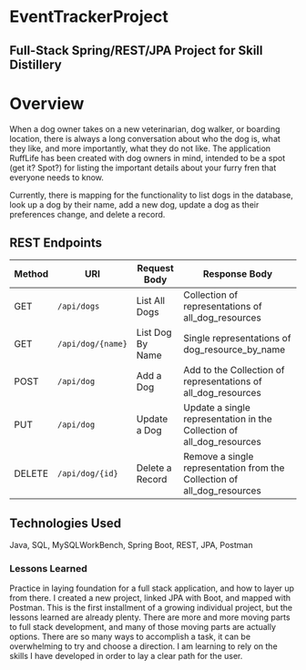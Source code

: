 # EventTrackerProject

## Full-Stack Spring/REST/JPA Project for Skill Distillery

# Overview

When a dog owner takes on a new veterinarian, dog walker, or boarding location, there is always a long conversation about who the dog is, what they like, and more importantly, what they do not like. The application RuffLife has been created with dog owners in mind, intended to be a spot (get it? Spot?) for listing the important details about your furry fren that everyone needs to know.

Currently, there is mapping for the functionality to list dogs in the database, look up a dog by their name, add a new dog, update a dog as their preferences change, and delete a record.

## REST Endpoints

| Method | URI                | Request Body | Response Body |
|--------|--------------------|--------------|---------------|
| GET    | `/api/dogs`      |   List All Dogs    | Collection of representations of all_dog_resources
| GET    | `/api/dog/{name}`      |  List Dog By Name  | Single representations of dog_resource_by_name
| POST    | `/api/dog`      |    Add a Dog    | Add to the Collection of representations of all_dog_resources
| PUT    | `/api/dog`      |    Update a Dog   | Update a single representation in the Collection of all_dog_resources
| DELETE    | `/api/dog/{id}`      |    Delete a Record  | Remove a single representation from the Collection of all_dog_resources



## Technologies Used
Java, SQL, MySQLWorkBench, Spring Boot, REST, JPA, Postman

### Lessons Learned

Practice in laying foundation for a full stack application, and how to layer up from there. I created a new project, linked JPA with Boot, and mapped with Postman. This is the first installment of a growing individual project, but the lessons learned are already plenty. There are more and more moving parts to full stack development, and many of those moving parts are actually options. There are so many ways to accomplish a task, it can be overwhelming to try and choose a direction. I am learning to rely on the skills I have developed in order to lay a clear path for the user. 
